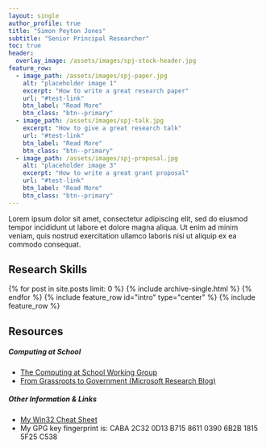 ```yaml
---
layout: single
author_profile: true
title: "Simon Peyton Jones"
subtitle: "Senior Principal Researcher" 
toc: true
header:
  overlay_image: /assets/images/spj-stock-header.jpg
feature_row:
  - image_path: /assets/images/spj-paper.jpg
    alt: "placeholder image 1"
    excerpt: "How to write a great research paper"
    url: "#test-link"
    btn_label: "Read More"
    btn_class: "btn--primary"
  - image_path: /assets/images/spj-talk.jpg 
    excerpt: "How to give a great research talk"    
    url: "#test-link"
    btn_label: "Read More"
    btn_class: "btn--primary"
  - image_path: /assets/images/spj-proposal.jpg
    alt: "placeholder image 3" 
    excerpt: "How to write a great grant proposal"
    url: "#test-link"
    btn_label: "Read More"
    btn_class: "btn--primary"
---
```


Lorem ipsum dolor sit amet, consectetur adipiscing elit, sed do eiusmod tempor incididunt ut labore et dolore magna aliqua. Ut enim ad minim veniam, quis nostrud exercitation ullamco laboris nisi ut aliquip ex ea commodo consequat.  
## Research Skills 
{% for post in site.posts limit: 0 %}
  {% include archive-single.html %}
{% endfor %}
{% include feature_row id="intro" type="center" %}
{% include feature_row %}  
## Resources

##### Computing at School
- [The Computing at School Working Group](https://www.computingatschool.org.uk/)
- [From Grassroots to Government (Microsoft Research Blog)](https://www.microsoft.com/en-us/research/blog/from-grassroots-to-government/)

##### Other Information & Links
- [My Win32 Cheat Sheet](https://www.microsoft.com/en-us/research/publication/win-32-cheat-sheet/)
- My GPG key fingerprint is: CABA 2C32 0D13 B715 8611 0390 6B2B 1815 5F25 C538

